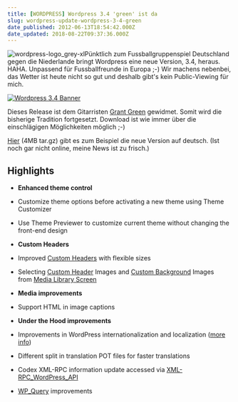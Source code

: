 ```yaml
---
title: [WORDPRESS] Wordpress 3.4 'green' ist da
slug: wordpress-update-wordpress-3-4-green
date_published: 2012-06-13T18:54:42.000Z
date_updated: 2018-08-22T09:37:36.000Z
---
```


![wordpress-logo_grey-xl](//picdump.thafaker.de/2010/09/wordpress-logo_grey-xl-150x150.png)Pünktlich zum Fussballgruppenspiel Deutschland gegen die Niederlande bringt Wordpress eine neue Version, 3.4, heraus. HAHA. Unpassend für Fussballfreunde in Europa ;-) Wir machens nebenbei, das Wetter ist heute nicht so gut und deshalb gibt's kein Public-Viewing für mich. 

[![Wordpress 3.4 Banner](//picdump.thafaker.de/2012/06/Bildschirmfoto-2012-06-13-um-20.50.21-580x150.png)](http://wordpress.org/news/2012/06/green/)

Dieses Release ist dem Gitarristen [Grant Green](http://wordpress.org/news/2012/06/green/) gewidmet. Somit wird die bisherige Tradition fortgesetzt. Download ist wie immer über die einschlägigen Möglichkeiten möglich ;-)

[Hier](http://de.wordpress.org/wordpress-3.4-de_DE.tar.gz) (4MB tar.gz) gibt es zum Beispiel die neue Version auf deutsch. (Ist noch gar nicht online, meine News ist zu frisch.)

## Highlights

- **Enhanced theme control**
- Customize theme options before activating a new theme using Theme Customizer
- Use Theme Previewer to customize current theme without changing the front-end design

- **Custom Headers**
- Improved [Custom Headers](http://codex.wordpress.org/Custom_Headers) with flexible sizes
- Selecting [Custom Header](http://codex.wordpress.org/Custom_Headers) Images and [Custom Background](http://codex.wordpress.org/Custom_Backgrounds) Images from [Media Library Screen](http://codex.wordpress.org/Media_Library_Screen)

- **Media improvements**
- Support HTML in image captions

- **Under the Hood improvements**
- Improvements in WordPress internationalization and localization ([more info](http://wppolyglots.wordpress.com/important-changes-for-wordpress-3-4/))
- Different split in translation POT files for faster translations
- Codex XML-RPC information update accessed via [XML-RPC_WordPress_API](http://codex.wordpress.org/XML-RPC_WordPress_API)
- [WP_Query](http://codex.wordpress.org/Class_Reference/WP_Query) improvements
